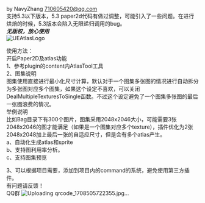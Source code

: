 by NavyZhang 710605420@qq.com  
支持5.3以下版本，5.3 paper2d代码有做过调整，可能引入了一些问题。在进行烘焙的时候，5.3版本会陷入无限递归调用的bug。  
***无版权，放心使用***  
![UEAtlasLogo](https://github.com/hanbim520/UnrealAtlas/assets/7490792/0ca0b361-fbe8-4924-85fe-8e8634696c8f)  

使用方法：  
开启Paper2D及atlas功能  
1、参考plugin的content内AtlasTool工具  
2、图集说明  
    图集使用直接进行最小化尺寸计算，默认对于一个图集多张图的情况进行自动拆分为多张图对应多个图集，如果这个设定不喜欢，可以关闭DealMultipleTexturesToSingle函数。不过这个设定避免了一个图集多张图的最后一张图浪费的情况。  
  举例说明  
    比如Bag目录下有300个图片，图集采用2048x2046大小，可能需要3张2048x2046的图才能满足（如果是一个图集对应多个texture），插件优化为2张2048x2048加上最后一张的自适应尺寸，但是会有多个atlas产生。  
    a、自动化生成atlas和sprite  
    b、支持图利用率分析。  
    c、支持图集预览  

3、可以根据项目需要，添加到项目内的command的系统，避免使用第三方插件。    
有问题请反馈！  
QQ群
![Uploading qrcode_1708505722355.jpg…]()
